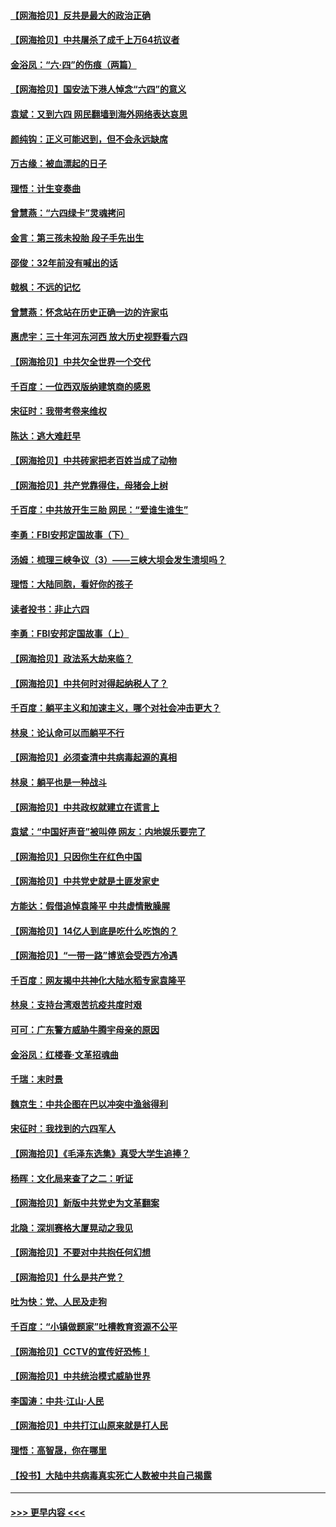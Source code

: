 #### [【网海拾贝】反共是最大的政治正确](../pages/nsc993/n13007051.md?t=06090152) 
#### [【网海拾贝】中共屠杀了成千上万64抗议者](../pages/nsc993/n13002713.md?t=06090152) 
#### [金浴凤：“六·四”的伤痕（两篇）](../pages/nsc993/n13001719.md?t=06090152) 
#### [【网海拾贝】国安法下港人悼念“六四”的意义](../pages/nsc993/n13001039.md?t=06090152) 
#### [袁斌：又到六四 网民翻墙到海外网络表达哀思](../pages/nsc993/n13000995.md?t=06090152) 
#### [颜纯钩：正义可能迟到，但不会永远缺席](../pages/nsc993/n13000920.md?t=06090152) 
#### [万古缘：被血漂起的日子](../pages/nsc993/n13000914.md?t=06090152) 
#### [理悟：计生变奏曲](../pages/nsc993/n13000414.md?t=06090152) 
#### [曾慧燕：“六四绿卡”灵魂拷问](../pages/nsc993/n13000277.md?t=06090152) 
#### [金言：第三孩未投胎 段子手先出生](../pages/nsc993/n13000215.md?t=06090152) 
#### [邵俊：32年前没有喊出的话](../pages/nsc993/n13000181.md?t=06090152) 
#### [戟枫：不远的记忆](../pages/nsc993/n13000121.md?t=06090152) 
#### [曾慧燕：怀念站在历史正确一边的许家屯](../pages/nsc993/n13000073.md?t=06090152) 
#### [惠虎宇：三十年河东河西 放大历史视野看六四](../pages/nsc993/n13000018.md?t=06090152) 
#### [【网海拾贝】中共欠全世界一个交代](../pages/nsc993/n12998706.md?t=06090152) 
#### [千百度：一位西双版纳建筑商的感恩](../pages/nsc993/n12998487.md?t=06090152) 
#### [宋征时：我带考卷来维权](../pages/nsc993/n12994088.md?t=06090152) 
#### [陈达：逃大难赶早](../pages/nsc993/n12993569.md?t=06090152) 
#### [【网海拾贝】中共砖家把老百姓当成了动物](../pages/nsc993/n12993483.md?t=06090152) 
#### [【网海拾贝】共产党靠得住，母猪会上树](../pages/nsc993/n12990730.md?t=06090152) 
#### [千百度：中共放开生三胎 网民：“爱谁生谁生”](../pages/nsc993/n12990644.md?t=06090152) 
#### [李勇：FBI安邦定国故事（下）](../pages/nsc993/n12987854.md?t=06090152) 
#### [汤姆：梳理三峡争议（3）——三峡大坝会发生溃坝吗？](../pages/nsc993/n12989806.md?t=06090152) 
#### [理悟：大陆同胞，看好你的孩子](../pages/nsc993/n12989778.md?t=06090152) 
#### [读者投书：非止六四](../pages/nsc993/n12989673.md?t=06090152) 
#### [李勇：FBI安邦定国故事（上）](../pages/nsc993/n12987749.md?t=06090152) 
#### [【网海拾贝】政法系大劫来临？](../pages/nsc993/n12987596.md?t=06090152) 
#### [【网海拾贝】中共何时对得起纳税人了？](../pages/nsc993/n12985578.md?t=06090152) 
#### [千百度：躺平主义和加速主义，哪个对社会冲击更大？](../pages/nsc993/n12985512.md?t=06090152) 
#### [林泉：论认命可以而躺平不行](../pages/nsc993/n12985505.md?t=06090152) 
#### [【网海拾贝】必须查清中共病毒起源的真相](../pages/nsc993/n12984276.md?t=06090152) 
#### [林泉：躺平也是一种战斗](../pages/nsc993/n12984194.md?t=06090152) 
#### [【网海拾贝】中共政权就建立在谎言上](../pages/nsc993/n12981880.md?t=06090152) 
#### [袁斌：“中国好声音”被叫停 网友：内地娱乐要完了](../pages/nsc993/n12981826.md?t=06090152) 
#### [【网海拾贝】只因你生在红色中国](../pages/nsc993/n12979096.md?t=06090152) 
#### [【网海拾贝】中共党史就是土匪发家史](../pages/nsc993/n12976478.md?t=06090152) 
#### [方能达：假借追悼袁隆平 中共虚情散臊腥](../pages/nsc993/n12976396.md?t=06090152) 
#### [【网海拾贝】14亿人到底是吃什么吃饱的？](../pages/nsc993/n12974125.md?t=06090152) 
#### [【网海拾贝】“一带一路”博览会受西方冷遇](../pages/nsc993/n12971787.md?t=06090152) 
#### [千百度：网友揭中共神化大陆水稻专家袁隆平](../pages/nsc993/n12971733.md?t=06090152) 
#### [林泉：支持台湾艰苦抗疫共度时艰](../pages/nsc993/n12971350.md?t=06090152) 
#### [可可：广东警方威胁牛腾宇母亲的原因](../pages/nsc993/n12971100.md?t=06090152) 
#### [金浴凤：红楼春·文革招魂曲](../pages/nsc993/n12970354.md?t=06090152) 
#### [千瑞：末时景](../pages/nsc993/n12970337.md?t=06090152) 
#### [魏京生：中共企图在巴以冲突中渔翁得利](../pages/nsc993/n12970286.md?t=06090152) 
#### [宋征时：我找到的六四军人](../pages/nsc993/n12970213.md?t=06090152) 
#### [【网海拾贝】《毛泽东选集》真受大学生追捧？](../pages/nsc993/n12968779.md?t=06090152) 
#### [杨晖：文化局来查了之二：听证](../pages/nsc993/n12966528.md?t=06090152) 
#### [【网海拾贝】新版中共党史为文革翻案](../pages/nsc993/n12967526.md?t=06090152) 
#### [北隐：深圳赛格大厦晃动之我见](../pages/nsc993/n12967393.md?t=06090152) 
#### [【网海拾贝】不要对中共抱任何幻想](../pages/nsc993/n12965222.md?t=06090152) 
#### [【网海拾贝】什么是共产党？](../pages/nsc993/n12962781.md?t=06090152) 
#### [吐为快：党、人民及走狗](../pages/nsc993/n12962747.md?t=06090152) 
#### [千百度：“小镇做题家”吐槽教育资源不公平](../pages/nsc993/n12962705.md?t=06090152) 
#### [【网海拾贝】CCTV的宣传好恐怖！](../pages/nsc993/n12959984.md?t=06090152) 
#### [【网海拾贝】中共统治模式威胁世界](../pages/nsc993/n12957622.md?t=06090152) 
#### [李国涛：中共‧江山‧人民](../pages/nsc993/n12957502.md?t=06090152) 
#### [【网海拾贝】中共打江山原来就是打人民](../pages/nsc993/n12954345.md?t=06090152) 
#### [理悟：高智晟，你在哪里](../pages/nsc993/n12953115.md?t=06090152) 
#### [【投书】大陆中共病毒真实死亡人数被中共自己揭露](../pages/nsc993/n12953050.md?t=06090152) 

----
#### [ >>> 更早内容 <<< ](../indexes/nsc993-earlier.md)
